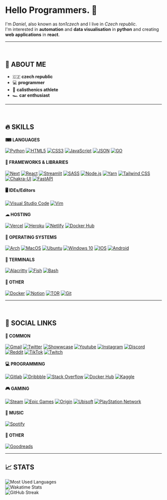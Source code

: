 # **Hello Programmers.** 🙏

I'm _Daniel_, also known as _ton1czech_ and I live in _Czech republic_.  
I'm interested in **automation** and **data visualisation** in **python** and creating **web applications** in **react**.

---

<br />

## 💭 **ABOUT ME**

- 🇨🇿 **czech republic**
- 💻 **programmer**
- 💪 **calisthenics athlete**
- 🏎️ **car enthusiast**

---

<br />

## 🔥 **SKILLS**

#### ⌨ **LANGUAGES**

[<img alt="Python" src="https://img.shields.io/badge/python-%2314354C.svg?style=for-the-badge&logo=python&logoColor=white"/>](https://python.org/)
[<img alt="HTML5" src="https://img.shields.io/badge/html5-%23E34F26.svg?style=for-the-badge&logo=html5&logoColor=white"/>](https://html.com/)
[<img alt="CSS3" src="https://img.shields.io/badge/css3-%231572B6.svg?style=for-the-badge&logo=css3&logoColor=white"/>](https://w3schools.com/Css/)
[<img alt="JavaScript" src="https://img.shields.io/badge/javascript-%23323330.svg?style=for-the-badge&logo=javascript&logoColor=%23F7DF1E"/>](https://javascript.com/)
[<img alt="JSON" src="https://img.shields.io/badge/json-5E5C5C?style=for-the-badge&logo=json&logoColor=white"/>](https://www.json.org/json-en.html)
[<img alt="GO" src="https://img.shields.io/badge/go-00A4CD?style=for-the-badge&logo=go&logoColor=white" />](https://go.dev/)

<div style="margin: 0 0 15px 0"></div>

#### 💎 **FRAMEWORKS & LIBRARIES**

[<img alt="Next" src="https://img.shields.io/badge/Next-black?style=for-the-badge&logo=next.js&logoColor=white" />](https://nextjs.org/)
[<img alt="React" src="https://img.shields.io/badge/react-%2320232a.svg?style=for-the-badge&logo=react&logoColor=%2361DAFB"/>](https://reactjs.org/)
[<img alt="Streamlit" src="https://img.shields.io/badge/streamlit-FF5D5D?style=for-the-badge&logo=streamlit&logoColor=white">](https://https://streamlit.io/)
[<img alt="SASS" src="https://img.shields.io/badge/SASS-hotpink.svg?style=for-the-badge&logo=SASS&logoColor=white"/>](https://sass-lang.com/)
[<img alt="Node.js" src="https://img.shields.io/badge/Node.js-339933?style=for-the-badge&logo=nodedotjs&logoColor=white"/>](https://nodejs.org/)
[<img alt="Yarn" src="https://img.shields.io/badge/Yarn-2C8EBB?style=for-the-badge&logo=yarn&logoColor=white"/>](https://yarnpkg.com/)
[<img alt="Tailwind CSS" src="https://img.shields.io/badge/Tailwind_CSS-38B2AC?style=for-the-badge&logo=tailwind-css&logoColor=white"/>](https://tailwindcss.com/)
[<img alt="Chakra-UI" src="https://img.shields.io/badge/Chakra--UI-319795?style=for-the-badge&logo=chakra-ui&logoColor=white"/>](https://chakra-ui.com/)
[<img alt="FastAPI" src="https://img.shields.io/badge/fastapi-109989?style=for-the-badge&logo=FASTAPI&logoColor=white"/>](https://fastapi.tiangolo.com/)

<div style="margin: 0 0 15px 0"></div>

#### 🖥️ IDEs/Editors

[<img alt="Visual Studio Code" src="https://img.shields.io/badge/Visual_Studio_Code-0078d7.svg?style=for-the-badge&logo=visual-studio-code&logoColor=white"/>](https://code.visualstudio.com/)
[<img alt="Vim" src="https://img.shields.io/badge/VIM-%2311AB00.svg?style=for-the-badge&logo=vim&logoColor=white"/>](https://vim.org/)

<div style="margin: 0 0 15px 0"></div>

#### ☁ **HOSTING**

[<img alt="Vercel" src="https://img.shields.io/badge/vercel-%23000000.svg?style=for-the-badge&logo=vercel&logoColor=white" />](https://vercel.com)
[<img alt="Heroku" src="https://img.shields.io/badge/heroku-%23430098.svg?style=for-the-badge&logo=heroku&logoColor=white"/>](https://heroku.com)
[<img alt="Netlify" src="https://img.shields.io/badge/netlify-%233BACBC.svg?style=for-the-badge&logo=netlify&logoColor=white"/>](https://netlify.com)
[<img alt="Docker Hub" src="https://img.shields.io/badge/docker hub-%23ffffff.svg?style=for-the-badge&logo=docker&logoColor=0db7ed"/>](https://hub.docker.com/)

<div style="margin: 0 0 15px 0"></div>

#### 🔵 **OPERATING SYSTEMS**

[<img alt="Arch" src="https://img.shields.io/badge/Arch-1793D1?style=for-the-badge&logo=arch-linux&logoColor=white" />](https://archlinux.org/)
[<img alt="MacOS" src="https://img.shields.io/badge/MacOS-000000?style=for-the-badge&logo=macos&logoColor=white">](https://apple.com/macos/)
[<img alt="Ubuntu" src="https://img.shields.io/badge/Ubuntu-E95420?style=for-the-badge&logo=ubuntu&logoColor=white" />](https://ubuntu.com/)
[<img alt="Windows 10" src="https://img.shields.io/badge/Windows_10-0078D6?style=for-the-badge&logo=windows&logoColor=white" />](https://microsoft.com/software-download/windows10ISO)
[<img alt="IOS" src="https://img.shields.io/badge/iOS-000000?style=for-the-badge&logo=ios&logoColor=white">](https://apple.com/ios/)
[<img alt="Android" src="https://img.shields.io/badge/Android-3DDC84?style=for-the-badge&logo=android&logoColor=white" />](https://android.com/)

<div style="margin: 0 0 15px 0"></div>

#### 📝 **TERMINALS**

[<img alt="Alacritty" src="https://img.shields.io/badge/alacritty-F46D01?style=for-the-badge&logo=alacritty&logoColor=white" />](https://alacritty.org/)
[<img alt="Fish" src="https://img.shields.io/badge/fish-4AAE46?style=for-the-badge&logo=fish&logoColor=white" />](https://fishshell.com/)
[<img alt="Bash" src="https://img.shields.io/badge/Bash-4EAA25?style=for-the-badge&logo=GNU%20Bash&logoColor=white" />](https://www.gnu.org/software/bash/)

<div style="margin: 0 0 15px 0"></div>

#### 🎈 **OTHER**

[<img alt="Docker" src="https://img.shields.io/badge/docker-%230db7ed.svg?style=for-the-badge&logo=docker&logoColor=white"/>](https://docker.com/)
[<img alt="Notion" src="https://img.shields.io/badge/Notion-%23000000.svg?style=for-the-badge&logo=notion&logoColor=white"/>](https:/notion.so/)
[<img alt="TOR" src="https://img.shields.io/badge/tor-%237E4798.svg?style=for-the-badge&logo=tor-project&logoColor=white" />](https://torproject.org/)
[<img alt="Git" src="https://img.shields.io/badge/git-%23F05033.svg?style=for-the-badge&logo=git&logoColor=white" />](https://git-scm.com/)

---

<br />

## 💫 **SOCIAL LINKS**

#### 🎇 **COMMON**

[<img alt="Gmail" src="https://img.shields.io/badge/@tonyasek007-D14836?style=for-the-badge&logo=gmail&logoColor=white" />]()
[<img alt="Twitter" src="https://img.shields.io/badge/@ton1czech-%231DA1F2.svg?style=for-the-badge&logo=Twitter&logoColor=white"/>](https://twitter.com/ton1czech)
[<img alt="Showwcase" src="https://img.shields.io/badge/showwcase-171718?style=for-the-badge&logo=showwcase&logoColor=white"/>](https://www.showwcase.com/ton1czech)
[<img alt="Youtube" src="https://img.shields.io/badge/@ton1czech-%23FF0000.svg?style=for-the-badge&logo=YouTube&logoColor=white"/>](https://www.youtube.com/channel/UCblA_CnykG2Dw_6IMwZ9z9A)
[<img alt="Instagram" src="https://img.shields.io/badge/@ton1czech-%23E4405F.svg?style=for-the-badge&logo=Instagram&logoColor=white"/>](https://instagram.com/ton1czech)
[<img alt="Discord" src="https://img.shields.io/badge/@ton1czech%238028-%237289DA.svg?style=for-the-badge&logo=discord&logoColor=white"/>]()
[<img alt="Reddit" src="https://img.shields.io/badge/@ton1czech-FF4500?style=for-the-badge&logo=reddit&logoColor=white" />](https://reddit.com/user/ton1czech)
[<img alt="TikTok" src="https://img.shields.io/badge/@t0nczech-%23000000.svg?style=for-the-badge&logo=TikTok&logoColor=white" />](https://www.tiktok.com/@t0n1czech)
[<img alt="Twitch" src="https://img.shields.io/badge/@ton1czech-9146FF?style=for-the-badge&logo=twitch&logoColor=white" />](https://www.twitch.tv/ton1czech)

#### 💻 **PROGRAMMING**

[<img alt="Gitlab" src="https://img.shields.io/badge/@ton1czech-%23181717.svg?style=for-the-badge&logo=gitlab&logoColor=white" />](https://gitlab/ton1czech)
[<img alt="Dribbble" src="https://img.shields.io/badge/@ton1czech-EA4C89?style=for-the-badge&logo=dribbble&logoColor=white" />](https://dribbble.com/ton1czech)
[<img alt="Stack Overflow" src="https://img.shields.io/badge/@ton1czech-FE7A16?style=for-the-badge&logo=stack-overflow&logoColor=white"/>](https://stackoverflow.com/users/15073347/ton1czech)
[<img alt="Docker Hub" src="https://img.shields.io/badge/@ton1czech-%23ffffff.svg?style=for-the-badge&logo=docker&logoColor=0db7ed"/>](https://hub.docker.com/u/ton1czech)
[<img alt="Kaggle" src="https://img.shields.io/badge/@ton1czech-20BEFF?style=for-the-badge&logo=Kaggle&logoColor=white"/>](https://www.kaggle.com/ton1czech)

#### 🎮 **GAMING**

[<img alt="Steam" src="https://img.shields.io/badge/@ton1czech-%23000000.svg?style=for-the-badge&logo=steam&logoColor=white"/>](https://steamcommunity.com/id/ton1czech/)
[<img alt="Epic Games" src="https://img.shields.io/badge/@ton1czech-%23313131.svg?style=for-the-badge&logo=epicgames&logoColor=white"/>]()
[<img alt="Origin" src="https://img.shields.io/badge/@ton1czech-%23F56C2D.svg?style=for-the-badge&logo=Origin&logoColor=white"/>]()
[<img alt="Ubisoft" src="https://img.shields.io/badge/@ton1czech-%23F5F5F5.svg?style=for-the-badge&logo=Ubisoft&logoColor=black"/>]()
[<img alt="PlayStation Network" src="https://img.shields.io/badge/@ton1czech-%230070D1.svg?style=for-the-badge&logo=Playstation&logoColor=white"/>]()

#### 🎵 **MUSIC**

[<img alt="Spotify" src="https://img.shields.io/badge/@ton1czech-1ED760?style=for-the-badge&logo=spotify&logoColor=white" />](https://open.spotify.com/user/212btc3myry7hwb45aybf4efi)

#### 💽 **OTHER**

[<img alt="Goodreads" src="https://img.shields.io/badge/@ton1czech-372213?style=for-the-badge&logo=goodreads&logoColor=white" />](https://www.goodreads.com/user/show/94308602-ton1czech)

---

## 📈 **STATS**

![Most Used Languages](https://github-readme-stats.vercel.app/api/top-langs/?username=ton1czech&bg_color=1e1e2e&text_color=bfc6de&&title_color=cba6f7&langs_count=10&layout=compact) <br />
![Wakatime Stats](https://github-readme-stats.vercel.app/api/wakatime?username=ton1czech&bg_color=1e1e2e&text_color=bfc6de&title_color=cba6f7&layout=compact) <br />
![GitHub Streak](https://github-readme-streak-stats.herokuapp.com?user=ton1czech&background=1e1e2e&stroke=bac2de&ring=cba6f7&fire=cba6f7&currStreakLabel=cba6f7&currStreakNum=cba6f7&sideLabels=bfc6de&sideNums=e1e6f7&dates=7e8496&date_format=j%20M%5B%20Y%5D)
